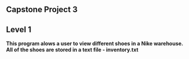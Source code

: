 ## Capstone Project 3 
## Level 1

**This program alows a user to view different shoes in a Nike warehouse.
All of the shoes are stored in a text file - inventory.txt**
